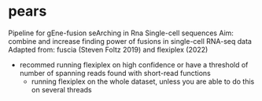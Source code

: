# pears
Pipeline for gEne-fusion seArching in Rna Single-cell sequences
Aim: combine and increase finding power of fusions in single-cell RNA-seq data
Adapted from: fuscia (Steven Foltz 2019) and flexiplex (2022)

- recommed running flexiplex on high confidence or have a threshold of number of spanning reads found with short-read functions
  - running flexiplex on the whole dataset, unless you are able to do this on several threads

